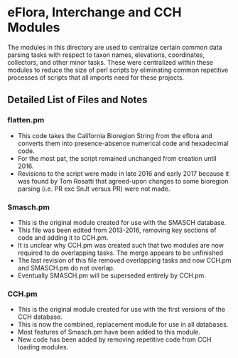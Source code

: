 # eFlora, Interchange and CCH Modules

The modules in this directory are used to centralize certain common data parsing tasks with respect to taxon names, elevations, coordinates, collectors, and other minor tasks.
These were centralized within these modules to reduce the size of perl scripts by eliminating common repetitive processes of scripts that all imports need for these projects.

## Detailed List of Files and Notes

### flatten.pm

- This code takes the California Bioregion String from the eflora and converts them into presence-absence numerical code and hexadecimal code.
- For the most pat, the script remained unchanged from creation until 2016.
- Revisions to the script were made in late 2016 and early 2017 because it was found by Tom Rosatti that agreed-upon changes to some bioregion parsing (i.e. PR exc SnJt versus PR) were not made.

### Smasch.pm

- This is the original module created for use with the SMASCH database.
- This file was been edited from 2013-2016, removing key sections of code and adding it to CCH.pm.
- It is unclear why CCH.pm was created such that two modules are now required to do overlapping tasks.
The merge appears to be unfinished
- The last revision of this file removed overlapping tasks and now CCH.pm and SMASCH.pm do not overlap.
- Eventually SMASCH.pm will be superseded entirely by CCH.pm.

### CCH.pm

- This is the original module created for use with the first versions of the CCH database.
- This is now the combined, replacement module for use in all databases.
- Most features of Smasch.pm have been added to this module.
- New code has been added by removing repetitive code from CCH loading modules.